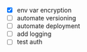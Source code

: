 - [x] env var encryption
- [ ] automate versioning
- [ ] automate deployment
- [ ] add logging
- [ ] test auth